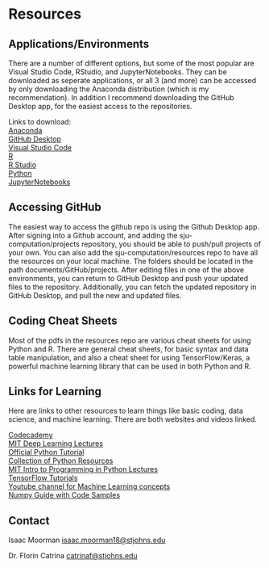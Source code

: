 # Resources

## Applications/Environments

There are a number of different options, but some of the most popular are Visual Studio Code, RStudio, and JupyterNotebooks. They can be downloaded as seperate applications, or all 3 (and more) can be accessed by only downloading the Anaconda distribution (which is my recommendation). In addition I recommend downloading the GitHub Desktop app, for the easiest access to the repositories.

Links to download:  
[Anaconda](https://www.anaconda.com/products/individual)  \
[GitHub Desktop](https://desktop.github.com/)  \
[Visual Studio Code](https://code.visualstudio.com/)  \
[R](https://www.r-project.org/)  \
[R Studio](https://rstudio.com/products/rstudio/)  \
[Python](https://www.python.org/downloads/) \
[JupyterNotebooks](https://jupyter.org/install) 

## Accessing GitHub
The easiest way to access the github repo is using the Github Desktop app. After signing into a Github account, and adding the sju-computation/projects repository, you should be able to push/pull projects of your own. You can also add the sju-computation/resources repo to have all the resources on your local machine. The folders should be located in the path documents/GitHub/projects. After editing files in one of the above environments, you can return to GitHub Desktop and push your updated files to the repository. Additionally, you can fetch the updated repository in GitHub Desktop, and pull the new and updated files.   

## Coding Cheat Sheets
Most of the pdfs in the resources repo are various cheat sheets for using Python and R. There are general cheat sheets, for basic syntax and data table manipulation, and also a cheat sheet for using TensorFlow/Keras, a powerful machine learning library that can be used in both Python and R. 

## Links for Learning
Here are links to other resources to learn things like basic coding, data science, and machine learning. There are both websites and videos linked.

[Codecademy](https://www.codecademy.com/)  
[MIT Deep Learning Lectures](https://www.youtube.com/playlist?list=PLtBw6njQRU-rwp5__7C0oIVt26ZgjG9NI)  
[Official Python Tutorial](https://docs.python.org/3/tutorial/index.html)  
[Collection of Python Resources](https://python.zeef.com/alan.richmond)  
[MIT Intro to Programming in Python Lectures](https://ocw.mit.edu/courses/electrical-engineering-and-computer-science/6-0001-introduction-to-computer-science-and-programming-in-python-fall-2016/lecture-videos/)  
[TensorFlow Tutorials](https://www.tensorflow.org/tutorials)  
[Youtube channel for Machine Learning concepts ](https://www.youtube.com/c/IntuitiveMachineLearning/videos)  
[Numpy Guide with Code Samples](https://towardsdatascience.com/numpy-cheat-sheet-4e3858d0ff0e)  

## Contact
Isaac Moorman
isaac.moorman18@stjohns.edu

Dr. Florin Catrina
catrinaf@stjohns.edu

